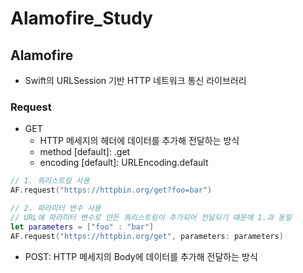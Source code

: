 # Alamofire_Study

## Alamofire
- Swift의 URLSession 기반 HTTP 네트워크 통신 라이브러리

### Request
- GET
  - HTTP 메세지의 헤더에 데이터를 추가해 전달하는 방식
  - method [default]: .get 
  - encoding [default]: URLEncoding.default
```swift
// 1. 쿼리스트링 사용
AF.request("https://httpbin.org/get?foo=bar")

// 2. 파라미터 변수 사용
// URL에 파라미터 변수로 만든 쿼리스트링이 추가되어 전달되기 때문에 1.과 동일
let parameters = ["foo" : "bar"]
AF.request("https://httpbin.org/get", parameters: parameters)
```
- POST: HTTP 메세지의 Body에 데이터를 추가해 전달하는 방식
